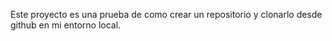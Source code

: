 Este proyecto es una prueba de como crear un repositorio y clonarlo desde github en mi entorno local.
